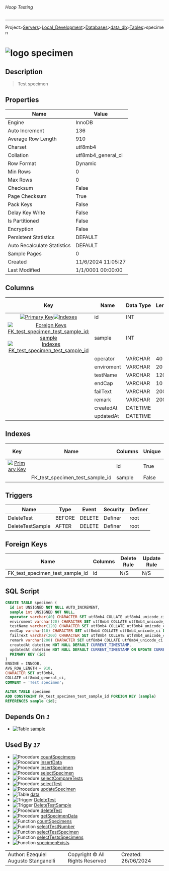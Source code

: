###### Hoop Testing
___
Project>[Servers](../../../../Servers.md)>[Local_Development](../../../Local_Development.md)>[Databases](../../Databases.md)>[data_db](../data_db.md)>[Tables](Tables.md)>specimen


# ![logo](../../../../../Images/table64.svg) specimen

## <a name="#Description"></a>Description
> Test specimen
## <a name="#Properties"></a>Properties
|Name|Value|
|---|---|
|Engine|InnoDB|
|Auto Increment|136|
|Average Row Length|910|
|Charset|utf8mb4|
|Collation|utf8mb4_general_ci|
|Row Format|Dynamic|
|Min Rows|0|
|Max Rows|0|
|Checksum|False|
|Page Checksum|True|
|Pack Keys|False|
|Delay Key Write|False|
|Is Partitioned|False|
|Encryption|False|
|Persistent Statistics|DEFAULT|
|Auto Recalculate Statistics|DEFAULT|
|Sample Pages|0|
|Created|11/6/2024 11:05:27|
|Last Modified|1/1/0001 00:00:00|


## <a name="#Columns"></a>Columns
|Key|Name|Data Type|Length|Precision|Scale|Unsigned|Zerofill|Binary|Not Null|Auto Increment|Default|Virtual|Invisible|Description|
|:---:|---|---|---|---|---|---|---|---|---|---|---|---|---|---|
|[![Primary Key ](../../../../../Images/primarykey.svg)](#Indexes)[![Indexes ](../../../../../Images/index.svg)](#Indexes)|id|INT||11||True|False|False|True|True||False|False||
|[![Foreign Keys FK_test_specimen_test_sample_id: sample](../../../../../Images/foreignkey.svg)](#ForeignKeys)[![Indexes FK_test_specimen_test_sample_id](../../../../../Images/index.svg)](#Indexes)|sample|INT||11||True|False|False|True|False||False|False||
||operator|VARCHAR|40|||False|False|False|True|False|'STEL S.A.'|False|False||
||enviroment|VARCHAR|20|||False|False|False|False|False|''|False|False||
||testName|VARCHAR|120|||False|False|False|False|False|''|False|False||
||endCap|VARCHAR|10|||False|False|False|False|False|''|False|False||
||failText|VARCHAR|200|||False|False|False|True|False|'Sin Fallas'|False|False||
||remark|VARCHAR|200|||False|False|False|True|False|'Sin Observaciones'|False|False||
||createdAt|DATETIME||0||False|False|False|True|False|CURRENT_TIMESTAMP|False|False||
||updatedAt|DATETIME||0||False|False|False|True|False|CURRENT_TIMESTAMP|False|False||

## <a name="#Indexes"></a>Indexes
|Key|Name|Columns|Unique|Type|Key Lengths|
|:---:|---|---|---|---|---|
|[![Primary Key ](../../../../../Images/primarykey.svg)](#Indexes)||id|True|None|0|
||FK_test_specimen_test_sample_id|sample|False|None|0|

## <a name="#Triggers"></a>Triggers
|Name|Type|Event|Security|Definer|
|---|---|---|---|---|
|DeleteTest|BEFORE|DELETE|Definer|root|
|DeleteTestSample|AFTER|DELETE|Definer|root|

## <a name="#ForeignKeys"></a>Foreign Keys
|Name|Columns|Delete Rule|Update Rule|
|---|---|---|---|
|FK_test_specimen_test_sample_id|id|N/S|N/S|

## <a name="#SqlScript"></a>SQL Script
```SQL
CREATE TABLE specimen (
  id int UNSIGNED NOT NULL AUTO_INCREMENT,
  sample int UNSIGNED NOT NULL,
  operator varchar(40) CHARACTER SET utf8mb4 COLLATE utf8mb4_unicode_ci NOT NULL DEFAULT 'STEL S.A.',
  enviroment varchar(20) CHARACTER SET utf8mb4 COLLATE utf8mb4_unicode_ci DEFAULT '',
  testName varchar(120) CHARACTER SET utf8mb4 COLLATE utf8mb4_unicode_ci DEFAULT '',
  endCap varchar(10) CHARACTER SET utf8mb4 COLLATE utf8mb4_unicode_ci DEFAULT '',
  failText varchar(200) CHARACTER SET utf8mb4 COLLATE utf8mb4_unicode_ci NOT NULL DEFAULT 'Sin Fallas',
  remark varchar(200) CHARACTER SET utf8mb4 COLLATE utf8mb4_unicode_ci NOT NULL DEFAULT 'Sin Observaciones',
  createdAt datetime NOT NULL DEFAULT CURRENT_TIMESTAMP,
  updatedAt datetime NOT NULL DEFAULT CURRENT_TIMESTAMP ON UPDATE CURRENT_TIMESTAMP,
  PRIMARY KEY (id)
)
ENGINE = INNODB,
AVG_ROW_LENGTH = 910,
CHARACTER SET utf8mb4,
COLLATE utf8mb4_general_ci,
COMMENT = 'Test specimen';

ALTER TABLE specimen
ADD CONSTRAINT FK_test_specimen_test_sample_id FOREIGN KEY (sample)
REFERENCES sample (id);
```

## <a name="#DependsOn"></a>Depends On _`1`_
- ![Table](../../../../../Images/table.svg) [sample](sample.md)


## <a name="#UsedBy"></a>Used By _`17`_
- ![Procedure](../../../../../Images/procedure.svg) [countSpecimens](../Procedures/countSpecimens.md)
- ![Procedure](../../../../../Images/procedure.svg) [insertData](../Procedures/insertData.md)
- ![Procedure](../../../../../Images/procedure.svg) [insertSpecimen](../Procedures/insertSpecimen.md)
- ![Procedure](../../../../../Images/procedure.svg) [selectSpecimen](../Procedures/selectSpecimen.md)
- ![Procedure](../../../../../Images/procedure.svg) [selectCompareTests](../Procedures/selectCompareTests.md)
- ![Procedure](../../../../../Images/procedure.svg) [selectTest](../Procedures/selectTest.md)
- ![Procedure](../../../../../Images/procedure.svg) [updateSpecimen](../Procedures/updateSpecimen.md)
- ![Table](../../../../../Images/table.svg) [data](data.md)
- ![Trigger](../../../../../Images/trigger.svg) [DeleteTest](../Triggers/DeleteTest.md)
- ![Trigger](../../../../../Images/trigger.svg) [DeleteTestSample](../Triggers/DeleteTestSample.md)
- ![Procedure](../../../../../Images/procedure.svg) [deleteTest](../Procedures/deleteTest.md)
- ![Procedure](../../../../../Images/procedure.svg) [getSpecimenData](../Procedures/getSpecimenData.md)
- ![Function](../../../../../Images/function.svg) [countSpecimens](../Functions/countSpecimens.md)
- ![Function](../../../../../Images/function.svg) [selectTestNumber](../Functions/selectTestNumber.md)
- ![Function](../../../../../Images/function.svg) [selectTestSpecimen](../Functions/selectTestSpecimen.md)
- ![Function](../../../../../Images/function.svg) [selectTestsSpecimens](../Functions/selectTestsSpecimens.md)
- ![Function](../../../../../Images/function.svg) [specimenExists](../Functions/specimenExists.md)


||||
|---|---|---|
|Author: Ezequiel Augusto Stanganelli|Copyright © All Rights Reserved|Created: 26/06/2024|